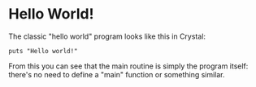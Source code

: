 # Hello World!

The classic "hello world" program looks like this in Crystal:

```crystal
puts "Hello world!"
```

From this you can see that the main routine is simply the program itself: there's no need to define a "main" function or something similar.
